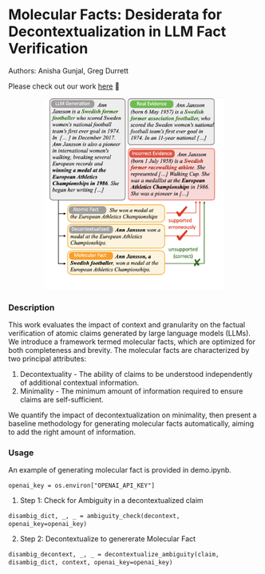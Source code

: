 # Molecular Facts: Desiderata for Decontextualization in LLM Fact Verification 

Authors: Anisha Gunjal, Greg Durrett

Please check out our work [here]() 📃

<p align="center">
    <img src="./figs/intro.png" width="360">
</p>

### Description

This work evaluates the impact of context and granularity on the factual verification of atomic claims generated by large language models (LLMs). We introduce a framework termed molecular facts, which are optimized for both completeness and brevity. The molecular facts are characterized by two principal attributes:

1. Decontextuality - The ability of claims to be understood independently of additional contextual information.
2. Minimality - The minimum amount of information required to ensure claims are self-sufficient.

We quantify the impact of decontextualization on minimality, then present a baseline methodology for generating molecular facts automatically, aiming to add the right amount of information.


### Usage
An example of generating molecular fact is provided in demo.ipynb.
```
openai_key = os.environ["OPENAI_API_KEY"]
```

1. Step 1: Check for Ambiguity in a decontextualized claim
```
disambig_dict, _, _ = ambiguity_check(decontext, openai_key=openai_key)

```
2. Step 2: Decontextualize to genererate Molecular Fact
```
disambig_decontext, _, _ = decontextualize_ambiguity(claim, disambig_dict, context, openai_key=openai_key)

```



